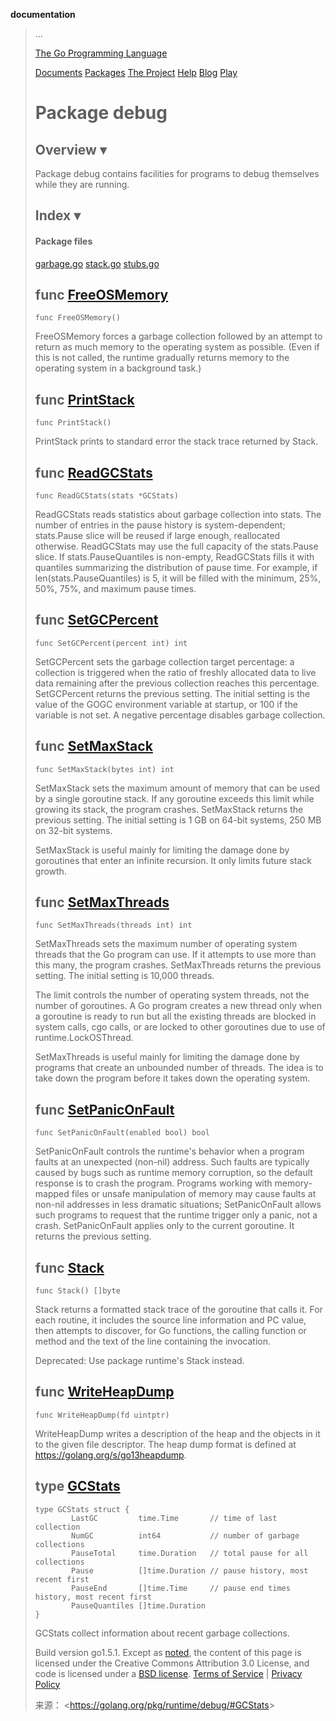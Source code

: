 

**documentation**

> ...
>
> [The Go Programming Language](https://golang.org/)
>
> [Documents](https://golang.org/doc/) [Packages](https://golang.org/pkg/) [The Project](https://golang.org/project/) [Help](https://golang.org/help/) [Blog](https://golang.org/blog/) [Play](http://play.golang.org/) 
>
> # Package debug
>
>
>
>
> ## Overview ▾
>
> Package debug contains facilities for programs to debug themselves while they are running.
>
> ## Index ▾
>
>
> #### Package files
>
> [garbage.go](https://golang.org/src/runtime/debug/garbage.go) [stack.go](https://golang.org/src/runtime/debug/stack.go) [stubs.go](https://golang.org/src/runtime/debug/stubs.go)
>
> ## func [FreeOSMemory](https://golang.org/src/runtime/debug/garbage.go?s=4066:4085#L97)
>
> ```
> func FreeOSMemory()
> ```
>
> FreeOSMemory forces a garbage collection followed by an attempt to return as much memory to the operating system as possible. (Even if this is not called, the runtime gradually returns memory to the operating system in a background task.)
>
> ## func [PrintStack](https://golang.org/src/runtime/debug/stack.go?s=516:533#L15)
>
> ```
> func PrintStack()
> ```
>
> PrintStack prints to standard error the stack trace returned by Stack.
>
> ## func [ReadGCStats](https://golang.org/src/runtime/debug/garbage.go?s=1207:1239#L21)
>
> ```
> func ReadGCStats(stats *GCStats)
> ```
>
> ReadGCStats reads statistics about garbage collection into stats. The number of entries in the pause history is system-dependent; stats.Pause slice will be reused if large enough, reallocated otherwise. ReadGCStats may use the full capacity of the stats.Pause slice. If stats.PauseQuantiles is non-empty, ReadGCStats fills it with quantiles summarizing the distribution of pause time. For example, if len(stats.PauseQuantiles) is 5, it will be filled with the minimum, 25%, 50%, 75%, and maximum pause times.
>
> ## func [SetGCPercent](https://golang.org/src/runtime/debug/garbage.go?s=3707:3741#L87)
>
> ```
> func SetGCPercent(percent int) int
> ```
>
> SetGCPercent sets the garbage collection target percentage: a collection is triggered when the ratio of freshly allocated data to live data remaining after the previous collection reaches this percentage. SetGCPercent returns the previous setting. The initial setting is the value of the GOGC environment variable at startup, or 100 if the variable is not set. A negative percentage disables garbage collection.
>
> ## func [SetMaxStack](https://golang.org/src/runtime/debug/garbage.go?s=4568:4599#L111)
>
> ```
> func SetMaxStack(bytes int) int
> ```
>
> SetMaxStack sets the maximum amount of memory that can be used by a single goroutine stack. If any goroutine exceeds this limit while growing its stack, the program crashes. SetMaxStack returns the previous setting. The initial setting is 1 GB on 64-bit systems, 250 MB on 32-bit systems.
>
> SetMaxStack is useful mainly for limiting the damage done by goroutines that enter an infinite recursion. It only limits future stack growth.
>
> ## func [SetMaxThreads](https://golang.org/src/runtime/debug/garbage.go?s=5412:5447#L129)
>
> ```
> func SetMaxThreads(threads int) int
> ```
>
> SetMaxThreads sets the maximum number of operating system threads that the Go program can use. If it attempts to use more than this many, the program crashes. SetMaxThreads returns the previous setting. The initial setting is 10,000 threads.
>
> The limit controls the number of operating system threads, not the number of goroutines. A Go program creates a new thread only when a goroutine is ready to run but all the existing threads are blocked in system calls, cgo calls, or are locked to other goroutines due to use of runtime.LockOSThread.
>
> SetMaxThreads is useful mainly for limiting the damage done by programs that create an unbounded number of threads. The idea is to take down the program before it takes down the operating system.
>
> ## func [SetPanicOnFault](https://golang.org/src/runtime/debug/garbage.go?s=6072:6111#L142)
>
> ```
> func SetPanicOnFault(enabled bool) bool
> ```
>
> SetPanicOnFault controls the runtime's behavior when a program faults at an unexpected (non-nil) address. Such faults are typically caused by bugs such as runtime memory corruption, so the default response is to crash the program. Programs working with memory-mapped files or unsafe manipulation of memory may cause faults at non-nil addresses in less dramatic situations; SetPanicOnFault allows such programs to request that the runtime trigger only a panic, not a crash. SetPanicOnFault applies only to the current goroutine. It returns the previous setting.
>
> ## func [Stack](https://golang.org/src/runtime/debug/stack.go?s=902:921#L25)
>
> ```
> func Stack() []byte
> ```
>
> Stack returns a formatted stack trace of the goroutine that calls it. For each routine, it includes the source line information and PC value, then attempts to discover, for Go functions, the calling function or method and the text of the line containing the invocation.
>
> Deprecated: Use package runtime's Stack instead.
>
> ## func [WriteHeapDump](https://golang.org/src/runtime/debug/garbage.go?s=6328:6358#L149)
>
> ```
> func WriteHeapDump(fd uintptr)
> ```
>
> WriteHeapDump writes a description of the heap and the objects in it to the given file descriptor. The heap dump format is defined at <https://golang.org/s/go13heapdump>.
>
> ## type [GCStats](https://golang.org/src/runtime/debug/garbage.go?s=280:672#L4)
>
> ```
> type GCStats struct {
>         LastGC         time.Time       // time of last collection
>         NumGC          int64           // number of garbage collections
>         PauseTotal     time.Duration   // total pause for all collections
>         Pause          []time.Duration // pause history, most recent first
>         PauseEnd       []time.Time     // pause end times history, most recent first
>         PauseQuantiles []time.Duration
> }
> ```
>
> GCStats collect information about recent garbage collections.
>
> Build version go1.5.1.
> Except as [noted](https://developers.google.com/site-policies#restrictions), the content of this page is licensed under the Creative Commons Attribution 3.0 License, and code is licensed under a [BSD license](https://golang.org/LICENSE).
> [Terms of Service](https://golang.org/doc/tos.html) | [Privacy Policy](http://www.google.com/intl/en/policies/privacy/)
>
> 来源： <<https://golang.org/pkg/runtime/debug/#GCStats>>
>
>  



